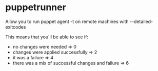 puppetrunner
=======

Allow you to run puppet agent -t on remote machines with --detailed-exitcodes

This means that you'll be able to see if:
 - no changes were needed => 0
 - changes were applied successfully => 2
 - it was a failure => 4
 - there was a mix of successful changes and failure => 6
